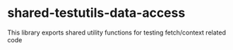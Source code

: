 # shared-testutils-data-access

This library exports shared utility functions for testing fetch/context related code
